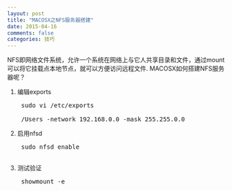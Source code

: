 ```yaml
---
layout: post
title: "MACOSX之NFS服务器搭建"
date: 2015-04-16
comments: false
categories: 技巧
---
```


NFS即网络文件系统，允许一个系统在网络上与它人共享目录和文件，通过mount可以将它挂载点本地节点，就可以方便访问远程文件. MACOSX如何搭建NFS服务器呢？

1. 编辑exports
	<pre>
	sudo vi /etc/exports
	
	/Users -network 192.168.0.0 -mask 255.255.0.0
</pre>

2. 启用nfsd
	<pre>
	sudo nfsd enable
	</pre>
3. 测试验证
	<pre>
	showmount -e
	</pre>